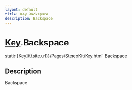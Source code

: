 ```yaml
---
layout: default
title: Key.Backspace
description: Backspace
---
```

# [Key]({{site.url}}/Pages/StereoKit/Key.html).Backspace

<div class='signature' markdown='1'>
static [Key]({{site.url}}/Pages/StereoKit/Key.html) Backspace
</div>

## Description
Backspace

